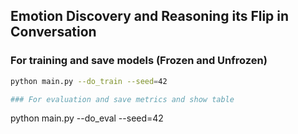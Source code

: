 ## Emotion Discovery and Reasoning its Flip in Conversation

### For training and save models (Frozen and Unfrozen)

```bash
python main.py --do_train --seed=42

### For evaluation and save metrics and show table

``` 
python main.py --do_eval --seed=42
